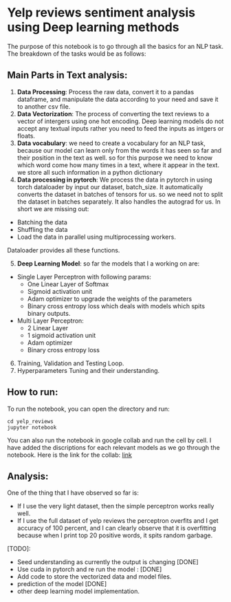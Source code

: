 # Yelp reviews sentiment analysis using Deep learning methods

The purpose of this notebook is to go through all the basics for an NLP task. The breakdown of the tasks would be as follows:


## Main Parts in Text analysis:

1. **Data Processing**: Process the raw data, convert it to a pandas dataframe, and manipulate the data according to your need and save it to another csv file.
2. **Data Vectorization**: The process of converting the text reviews to a vector of intergers using one hot encoding. Deep learning models do not accept any textual inputs rather you need to feed the inputs as intgers or floats.
3. **Data vocabulary**: we need to create a vocabulary for an NLP task, because our model can learn only from the words it has seen so far and their position in the text as well. so for this purpose we need to know which word come how many times in a text, where it appear in the text. we store all such information in a python dictionary
4. **Data processing in pytorch**: We process the data in pytorch in using torch dataloader by input our dataset, batch_size. It automatically converts the dataset in batches of tensors for us. so we need not to split the dataset in batches separately. It also handles the autograd for us. In short we are missing out:
  * Batching the data
  * Shuffling the data
  * Load the data in parallel using multiprocessing workers.
  
Dataloader provides all these functions.

5. **Deep Learning Model**: so far the models that I a working on are:
  * Single Layer Perceptron with following params:
      * One Linear Layer of Softmax
      * Sigmoid activation unit
      * Adam optimizer to upgrade the weights of the parameters
      * Binary cross entropy loss which deals with models which spits binary outputs.
  * Multi Layer Perceptron:
      * 2 Linear Layer
      * 1 sigmoid activation unit
      * Adam optimizer
      * Binary cross entropy loss
       

6. Training, Validation and Testing Loop.
7. Hyperparameters Tuning and their understanding.


## How to run:
To run the notebook, you can open the directory and run: 
```
cd yelp_reviews
jupyter notebook

```

You can also run the notebook in google collab and run the cell by cell. I have added the discriptions for each relevant models as we go through the notebook. Here is the link for the collab: [link](https://colab.research.google.com/drive/1yXJrOIF2EX-n6S2xZW5bLtxOosD-G2X1?usp=sharing)


## Analysis:

One of the thing that I have observed so far is:

* If I use the very light dataset, then the simple perceptron works really well.
* If I use the full dataset of yelp reviews the perceptron overfits and I get accuracy of 100 percent, and I can clearly observe that it is overfitting because when I print top 20 positive words, it spits random garbage.


[TODO]:
* Seed understanding as currently the output is changing [DONE]
* Use cuda in pytorch and re run the model : [DONE]
* Add code to store the vectorized data and model files.
* prediction of the model [DONE]
* other deep learning model implementation.
